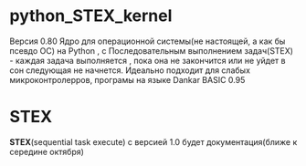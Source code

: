# python_STEX_kernel
Версия 0.80
Ядро для операционной системы(не настоящей, а как бы псевдо ОС) на Python , с Последовательным выполнением задач(STEX) - каждая задача выполняется , пока она не закончится или не уйдет в сон следующая не начнется. Идеально подходит для слабых микроконтролерров, програмы на языке Dankar BASIC 0.95
# STEX
__STEX__(sequential task execute)
с версией 1.0 будет документация(ближе к середине октября)
